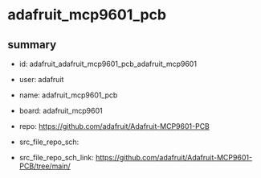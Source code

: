 # adafruit_mcp9601_pcb
 
## summary 
* id: adafruit_adafruit_mcp9601_pcb_adafruit_mcp9601
* user: adafruit
* name: adafruit_mcp9601_pcb
* board: adafruit_mcp9601
* repo: https://github.com/adafruit/Adafruit-MCP9601-PCB



* src_file_repo_sch: 
* src_file_repo_sch_link: https://github.com/adafruit/Adafruit-MCP9601-PCB/tree/main/






